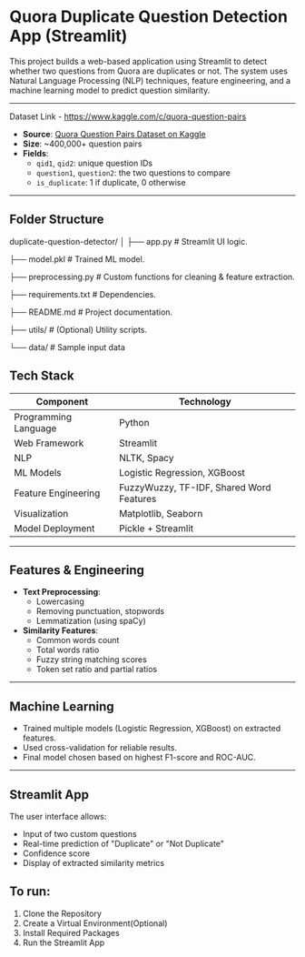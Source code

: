 #  Quora Duplicate Question Detection App (Streamlit)

This project builds a web-based application using Streamlit to detect whether two questions from Quora are duplicates or not. The system uses Natural Language Processing (NLP) techniques, feature engineering, and a machine learning model to predict question similarity.

---
Dataset Link - https://www.kaggle.com/c/quora-question-pairs
 

- **Source**: [Quora Question Pairs Dataset on Kaggle](https://www.kaggle.com/competitions/quora-question-pairs/data)
- **Size**: ~400,000+ question pairs
- **Fields**:
  - `qid1`, `qid2`: unique question IDs
  - `question1`, `question2`: the two questions to compare
  - `is_duplicate`: 1 if duplicate, 0 otherwise

---
## Folder Structure
duplicate-question-detector/
│
├── app.py                    # Streamlit UI logic.

├── model.pkl                 # Trained ML model.

├── preprocessing.py          # Custom functions for cleaning & feature extraction.

├── requirements.txt          # Dependencies.

├── README.md                 # Project documentation.

├── utils/                    # (Optional) Utility scripts.

└── data/                     # Sample input data


## Tech Stack

| Component            | Technology          |
|----------------------|---------------------|
| Programming Language | Python              |
| Web Framework        | Streamlit           |
| NLP                  | NLTK, Spacy         |
| ML Models            | Logistic Regression, XGBoost |
| Feature Engineering  | FuzzyWuzzy, TF-IDF, Shared Word Features |
| Visualization        | Matplotlib, Seaborn |
| Model Deployment     | Pickle + Streamlit  |

---

## Features & Engineering

- **Text Preprocessing**:
  - Lowercasing
  - Removing punctuation, stopwords
  - Lemmatization (using spaCy)
- **Similarity Features**:
  - Common words count
  - Total words ratio
  - Fuzzy string matching scores
  - Token set ratio and partial ratios

---

## Machine Learning

- Trained multiple models (Logistic Regression, XGBoost) on extracted features.
- Used cross-validation for reliable results.
- Final model chosen based on highest F1-score and ROC-AUC.

---

##  Streamlit App

The user interface allows:
- Input of two custom questions
- Real-time prediction of "Duplicate" or "Not Duplicate"
- Confidence score
- Display of extracted similarity metrics


## To run:

1. Clone the Repository
2. Create a Virtual Environment(Optional)
3.  Install Required Packages
4.  Run the Streamlit App


